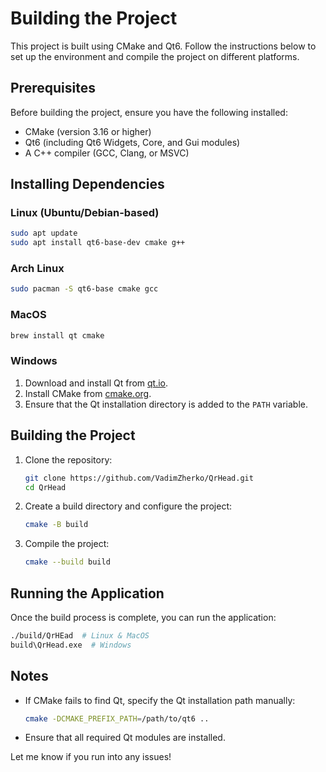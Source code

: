 # Building the Project

This project is built using CMake and Qt6. Follow the instructions below to set up the environment and compile the project on different platforms.

## Prerequisites

Before building the project, ensure you have the following installed:

- CMake (version 3.16 or higher)
- Qt6 (including Qt6 Widgets, Core, and Gui modules)
- A C++ compiler (GCC, Clang, or MSVC)

## Installing Dependencies

### **Linux (Ubuntu/Debian-based)**
```sh
sudo apt update
sudo apt install qt6-base-dev cmake g++
```

### **Arch Linux**
```sh
sudo pacman -S qt6-base cmake gcc
```

### **MacOS**
```sh
brew install qt cmake
```

### **Windows**
1. Download and install Qt from [qt.io](https://www.qt.io/download-open-source).
2. Install CMake from [cmake.org](https://cmake.org/download/).
3. Ensure that the Qt installation directory is added to the `PATH` variable.

## Building the Project

1. Clone the repository:
   ```sh
   git clone https://github.com/VadimZherko/QrHead.git
   cd QrHead
   ```

2. Create a build directory and configure the project:
   ```sh
   cmake -B build
   ```

3. Compile the project:
   ```sh
   cmake --build build
   ```

## Running the Application

Once the build process is complete, you can run the application:

```sh
./build/QrHEad  # Linux & MacOS
build\QrHead.exe  # Windows
```

## Notes
- If CMake fails to find Qt, specify the Qt installation path manually:
  ```sh
  cmake -DCMAKE_PREFIX_PATH=/path/to/qt6 ..
  ```
- Ensure that all required Qt modules are installed.

Let me know if you run into any issues!

